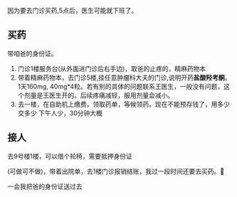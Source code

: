 因为要去门诊买药,5点后，医生可能就下班了。

## 买药

带咱爸的身份证。

1. 门诊1楼服务台(从外面进门诊后右手边)，取爸的止疼的，精麻药物本
2. 带着精麻药物本，去门诊5楼,挂任意肿瘤科大夫的门诊,说明开药**盐酸羟考酮**。1天160mg, 40mg*4粒。若有别的具体的问题联系王医生，一般没有问题，这个剂量是王医生开的。后续疼痛减轻，服用剂量会减小。
3. 去一楼，在自助机上缴费，领取药单，等候领药。现在不能预存钱了，用多少交多少
 下午人少，30分钟大概




## 接人


去9号楼1楼，可以借个轮椅，需要抵押身份证

(可做可不做)，带着出院单，去1楼门诊报销结账，我过一段时间还要去买药。

一会我把爸的身份证送过去

